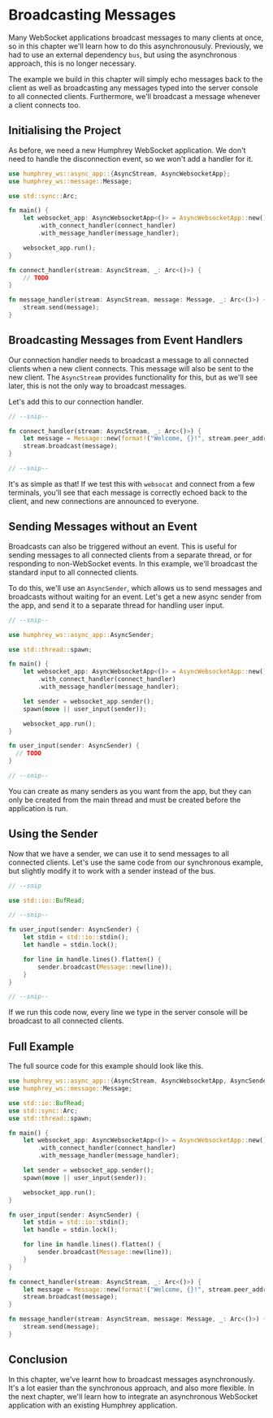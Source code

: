 # Broadcasting Messages
Many WebSocket applications broadcast messages to many clients at once, so in this chapter we'll learn how to do this asynchronousuly. Previously, we had to use an external dependency `bus`, but using the asynchronous approach, this is no longer necessary.

The example we build in this chapter will simply echo messages back to the client as well as broadcasting any messages typed into the server console to all connected clients. Furthermore, we'll broadcast a message whenever a client connects too.

## Initialising the Project
As before, we need a new Humphrey WebSocket application. We don't need to handle the disconnection event, so we won't add a handler for it.

```rs
use humphrey_ws::async_app::{AsyncStream, AsyncWebsocketApp};
use humphrey_ws::message::Message;

use std::sync::Arc;

fn main() {
    let websocket_app: AsyncWebsocketApp<()> = AsyncWebsocketApp::new()
        .with_connect_handler(connect_handler)
        .with_message_handler(message_handler);

    websocket_app.run();
}

fn connect_handler(stream: AsyncStream, _: Arc<()>) {
    // TODO
}

fn message_handler(stream: AsyncStream, message: Message, _: Arc<()>) {
    stream.send(message);
}
```

## Broadcasting Messages from Event Handlers
Our connection handler needs to broadcast a message to all connected clients when a new client connects. This message will also be sent to the new client. The `AsyncStream` provides functionality for this, but as we'll see later, this is not the only way to broadcast messages.

Let's add this to our connection handler.

```rs
// --snip--

fn connect_handler(stream: AsyncStream, _: Arc<()>) {
    let message = Message::new(format!("Welcome, {}!", stream.peer_addr()));
    stream.broadcast(message);
}

// --snip--
```

It's as simple as that! If we test this with `websocat` and connect from a few terminals, you'll see that each message is correctly echoed back to the client, and new connections are announced to everyone.

## Sending Messages without an Event
Broadcasts can also be triggered without an event. This is useful for sending messages to all connected clients from a separate thread, or for responding to non-WebSocket events. In this example, we'll broadcast the standard input to all connected clients.

To do this, we'll use an `AsyncSender`, which allows us to send messages and broadcasts without waiting for an event. Let's get a new async sender from the app, and send it to a separate thread for handling user input.

```rs
// --snip--

use humphrey_ws::async_app::AsyncSender;

use std::thread::spawn;

fn main() {
    let websocket_app: AsyncWebsocketApp<()> = AsyncWebsocketApp::new()
        .with_connect_handler(connect_handler)
        .with_message_handler(message_handler);

    let sender = websocket_app.sender();
    spawn(move || user_input(sender));

    websocket_app.run();
}

fn user_input(sender: AsyncSender) {
  // TODO
}

// --snip--
```

You can create as many senders as you want from the app, but they can only be created from the main thread and must be created before the application is run.

## Using the Sender
Now that we have a sender, we can use it to send messages to all connected clients. Let's use the same code from our synchronous example, but slightly modify it to work with a sender instead of the bus.

```rs
// --snip

use std::io::BufRead;

// --snip--

fn user_input(sender: AsyncSender) {
    let stdin = std::io::stdin();
    let handle = stdin.lock();

    for line in handle.lines().flatten() {
        sender.broadcast(Message::new(line));
    }
}

// --snip--
```

If we run this code now, every line we type in the server console will be broadcast to all connected clients.

## Full Example
The full source code for this example should look like this.

```rs
use humphrey_ws::async_app::{AsyncStream, AsyncWebsocketApp, AsyncSender};
use humphrey_ws::message::Message;

use std::io::BufRead;
use std::sync::Arc;
use std::thread::spawn;

fn main() {
    let websocket_app: AsyncWebsocketApp<()> = AsyncWebsocketApp::new()
        .with_connect_handler(connect_handler)
        .with_message_handler(message_handler);

    let sender = websocket_app.sender();
    spawn(move || user_input(sender));

    websocket_app.run();
}

fn user_input(sender: AsyncSender) {
    let stdin = std::io::stdin();
    let handle = stdin.lock();

    for line in handle.lines().flatten() {
        sender.broadcast(Message::new(line));
    }
}

fn connect_handler(stream: AsyncStream, _: Arc<()>) {
    let message = Message::new(format!("Welcome, {}!", stream.peer_addr()));
    stream.broadcast(message);
}

fn message_handler(stream: AsyncStream, message: Message, _: Arc<()>) {
    stream.send(message);
}
```

## Conclusion
In this chapter, we've learnt how to broadcast messages asynchronously. It's a lot easier than the synchronous approach, and also more flexible. In the next chapter, we'll learn how to integrate an asynchronous WebSocket application with an existing Humphrey application.